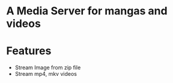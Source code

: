 # A Media Server for mangas and videos

# Features

- Stream Image from zip file
- Stream mp4, mkv videos
